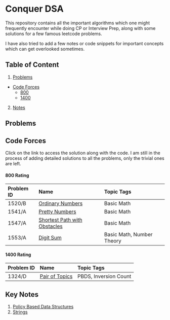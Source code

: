 
# Conquer DSA

This repository contains all the important algorithms which one might frequently encounter while doing CP or Interview Prep, along with some solutions for a few famous leetcode problems.

I have also tried to add a few notes or code snippets for important concepts which can get overlooked sometimes. 

## Table of Content

1. [Problems](https://github.com/RougeKitten/DSA/edit/main/README.md#problems)
  - [Code Forces](https://github.com/RougeKitten/DSA/edit/main/README.md#code-forces)
    * [800](https://github.com/RougeKitten/DSA/edit/main/README.md#800)  
    * [1400](https://github.com/RougeKitten/DSA/edit/main/README.md#1400)
2. [Notes](https://github.com/RougeKitten/DSA/edit/main/README.md#key-notes)

  


## Problems

## Code Forces

Click on the link to access the solution along with the code. I am still in the process of adding detailed solutions to all the problems, only the trivial ones are left. 

#### 800 Rating

| Problem ID | Name    |  Topic Tags    |
| :-------- | :------- | :------- |
| 1520/B | [Ordinary Numbers](https://github.com/RougeKitten/DSA/blob/main/Problems/CodeForces/800/1520B-Ordinary%20Numbers.cpp) | Basic Math |
| 1541/A | [Pretty Numbers](https://github.com/RougeKitten/DSA/blob/main/Problems/CodeForces/800/1541A-Pretty%20Permutations.cpp) | Basic Math |
| 1547/A | [Shortest Path with Obstacles](https://github.com/RougeKitten/DSA/blob/main/Problems/CodeForces/800/1547A-Shortest%20Path%20with%20Obstacle.cpp) | Basic Math |
| 1553/A | [Digit Sum](https://github.com/RougeKitten/DSA/blob/main/Problems/CodeForces/800/1553A-Digits%20Sum.cpp) | Basic Math, Number Theory |

#### 1400 Rating

| Problem ID | Name    |   Topic Tags    |
| :-------- | :------- | :------- |
| 1324/D | [Pair of Topics](https://github.com/RougeKitten/DSA/blob/main/Problems/CodeForces/1400/1324D-Pair%20of%20Topics.cpp) | PBDS, Inversion Count |


## Key Notes

1. [Policy Based Data Structures](https://github.com/RougeKitten/DSA/tree/main/Policy%20Based%20Data%20Structure)
2. [Strings](https://github.com/RougeKitten/DSA/tree/main/String)
